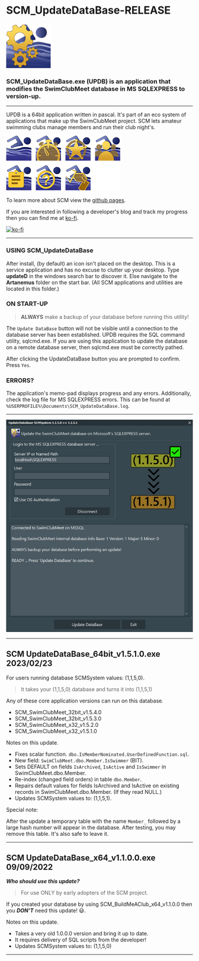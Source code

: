 # SCM_UpdateDataBase-RELEASE

![Hero UpdateDataBase ICON](ASSETS/SCM_Icons_AutoBuild.png)

### SCM_UpdateDataBase.exe (UPDB) is an application that modifies the SwimClubMeet database in MS SQLEXPRESS to version-up.

---
UPDB is a 64bit application written in pascal. It's part of an eco system of applications that make up the SwimClubMeet project. SCM lets amateur swimming clubs manage members and run their club night's.

![The eco system of SCM](ASSETS/SCM_GroupOfIcons.png)

To learn more about SCM view the [github pages](https://artanemus.github.io/index.html).

If you are interested in following a developer's blog and track my progress then you can find me at [ko-fi](https://ko-fi.com/artanemus).

[![ko-fi](https://ko-fi.com/img/githubbutton_sm.svg)](https://ko-fi.com/V7V7EU686)

---

### USING SCM_UpdateDataBase

After install, (by default) an icon isn't placed on the desktop. This is a service application and has no excuse to clutter up your desktop. Type **updateD** in the windows search bar to discover it. Else navigate to the **Artanemus** folder on the start bar. (All SCM applications and utilities are located in this folder.)

### ON START-UP

>**ALWAYS** make a backup of your database before running this utility!

The `Update DataBase` button will not be visible until a connection to the database server has been established. UPDB requires the SQL command utility, sqlcmd.exe. If you are using this application to update the database on a remote database server, then sqlcmd.exe must be correctly pathed.

After clicking the UpdateDataBase button you are prompted to confirm. Press `Yes`.

### ERRORS?

The application's memo-pad displays progress and any errors. Additionally, check the log file for MS SQLEXPRESS errors. This can be found at `%USERPROFILE%\Documents\SCM_UpdateDataBase.log`.

---

![ScreenShot of UPDB after logging in.](ASSETS/Screenshot%202022-09-09%20113118.JPG)

---

## SCM UpdateDataBase_64bit_v1.5.1.0.exe 2023/02/23

For users running database SCMSystem values: (1,1,5,0).

> It takes your (1,1,5,0) database and turns it into (1,1,5,1)

Any of these core application versions can run on this database.

- SCM_SwimClubMeet_32bit_v1.5.4.0
- SCM_SwimClubMeet_32bit_v1.5.3.0
- SCM_SwimClubMeet_x32_v1.5.2.0
- SCM_SwimClubMeet_x32_v1.5.1.0

Notes on this update.

- Fixes scalar function. `dbo.IsMemberNominated.UserDefinedFunction.sql`.
- New field: `SwimClubMeet.dbo.Member.IsSwimmer` (BIT).
- Sets DEFAULT on fields `IsArchived`, `IsActive` and `IsSwimmer` in SwimClubMeet.dbo.Member.
- Re-index (changed field orders) in table `dbo.Member`. 
- Repairs default values for fields IsArchived and IsActive on existing records in SwimClubMeet.dbo.Member. (If they read NULL.)
- Updates SCMSystem values to: (1,1,5,1).

Special note:

After the update a temporary table with the name `Member_` followed by a large hash number will appear in the database. After testing, you may remove this table. It's also safe to leave it.

---

## SCM UpdateDataBase_x64_v1.1.0.0.exe 09/09/2022

***Who should use this update?***

>For use ONLY by early adopters of the SCM project.

If you created your database by using SCM_BuildMeAClub_x64_v1.1.0.0 then you ***DON'T*** need this update! 😃.

Notes on this update.

- Takes a very old 1.0.0.0 version and bring it up to date.
- It requires delivery of SQL scripts from the developer!
- Updates SCMSystem values to: (1,1,5,0)

---
